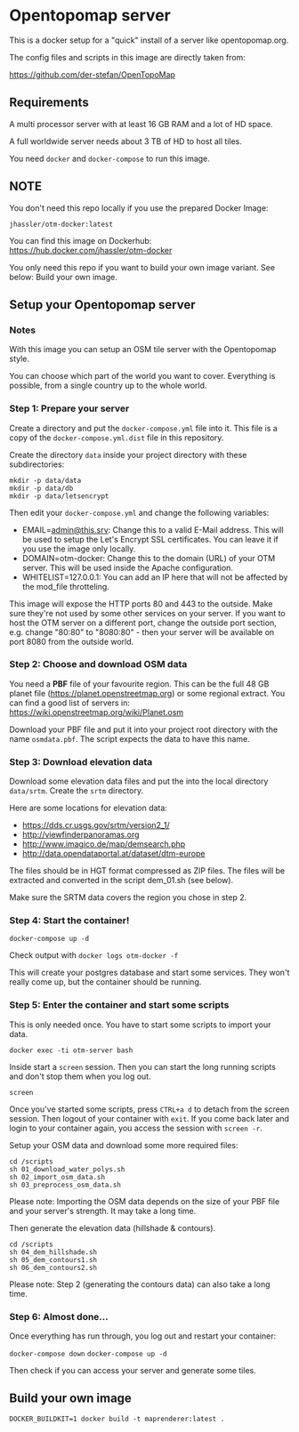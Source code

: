 # Opentopomap server

This is a docker setup for a "quick" install of a server like opentopomap.org.

The config files and scripts in this image are directly taken from:

https://github.com/der-stefan/OpenTopoMap


## Requirements

A multi processor server with at least 16 GB RAM and a lot of HD space.

A full worldwide server needs about 3 TB of HD to host all tiles.

You need `docker` and `docker-compose` to run this image.


## NOTE

You don't need this repo locally if you use the prepared Docker Image:

`jhassler/otm-docker:latest`

You can find this image on Dockerhub: https://hub.docker.com/jhassler/otm-docker

You only need this repo if you want to build your own image variant. See below: Build your own image.


## Setup your Opentopomap server

### Notes

With this image you can setup an OSM tile server with the Opentopomap style.

You can choose which part of the world you want to cover. Everything is possible, from a single country up to the whole world.


### Step 1: Prepare your server

Create a directory and put the `docker-compose.yml` file into it. This file is a copy of the `docker-compose.yml.dist` file
in this repository.

Create the directory `data` inside your project directory with these subdirectories:

```
mkdir -p data/data
mkdir -p data/db
mkdir -p data/letsencrypt
```

Then edit your `docker-compose.yml` and change the following variables:

- EMAIL=admin@this.srv: Change this to a valid E-Mail address. This will be used to setup the Let's Encrypt SSL certificates. You can leave it if you use the image only locally. 
- DOMAIN=otm-docker: Change this to the domain (URL) of your OTM server. This will be used inside the Apache configuration.
- WHITELIST=127.0.0.1: You can add an IP here that will not be affected by the mod_file throtteling.


This image will expose the HTTP ports 80 and 443 to the outside. Make sure they're not used by some other services
on your server. If you want to host the OTM server on a different port, change the outside port section, e.g. change
"80:80" to "8080:80" - then your server will be available on port 8080 from the outside world.


### Step 2: Choose and download OSM data

You need a **PBF** file of your favourite region. This can be the full 48 GB planet file (https://planet.openstreetmap.org) or
some regional extract. You can find a good list of servers in: https://wiki.openstreetmap.org/wiki/Planet.osm

Download your PBF file and put it into your project root directory with the name `osmdata.pbf`.
The script expects the data to have this name.


### Step 3: Download elevation data

Download some elevation data files and put the into the local directory `data/srtm`. Create the `srtm` directory.

Here are some locations for elevation data:

* https://dds.cr.usgs.gov/srtm/version2_1/
* http://viewfinderpanoramas.org
* http://www.imagico.de/map/demsearch.php
* http://data.opendataportal.at/dataset/dtm-europe

The files should be in HGT format compressed as ZIP files. The files will be extracted and converted in the script dem_01.sh (see below). 

Make sure the SRTM data covers the region you chose in step 2.


### Step 4: Start the container!

`docker-compose up -d`

Check output with `docker logs otm-docker -f`

This will create your postgres database and start some services. 
They won't really come up, but the container should be running.


### Step 5: Enter the container and start some scripts

This is only needed once. You have to start some scripts to import your data.

`docker exec -ti otm-server bash`

Inside start a `screen` session. Then you can start the long running scripts and don't stop them when you log out.

`screen`

Once you've started some scripts, press `CTRL+a d` to detach from the screen session. Then logout of your container
with `exit`. If you come back later and login to your container again, you access the session with `screen -r`.


Setup your OSM data and download some more required files:

```
cd /scripts
sh 01_download_water_polys.sh
sh 02_import_osm_data.sh
sh 03_preprocess_osm_data.sh
```

Please note: Importing the OSM data depends on the size of your PBF file and your server's strength. It may take a long time.

Then generate the elevation data (hillshade & contours). 

```
cd /scripts
sh 04_dem_hillshade.sh
sh 05_dem_contours1.sh
sh 06_dem_contours2.sh
```

Please note: Step 2 (generating the contours data) can also take a long time.


### Step 6: Almost done...

Once everything has run through, you log out and restart your container:

`docker-compose down`
`docker-compose up -d`

Then check if you can access your server and generate some tiles.



## Build your own image

`DOCKER_BUILDKIT=1 docker build -t maprenderer:latest .`

